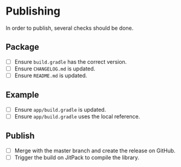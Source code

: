 # Publishing

In order to publish, several checks should be done.

## Package

- [ ] Ensure `build.gradle` has the correct version.
- [ ] Ensure `CHANGELOG.md` is updated.
- [ ] Ensure `README.md` is updated.

## Example

- [ ] Ensure `app/build.gradle` is updated.
- [ ] Ensure `app/build.gradle` uses the local reference.

## Publish

- [ ] Merge with the master branch and create the release on GitHub. 
- [ ] Trigger the build on JitPack to compile the library. 
